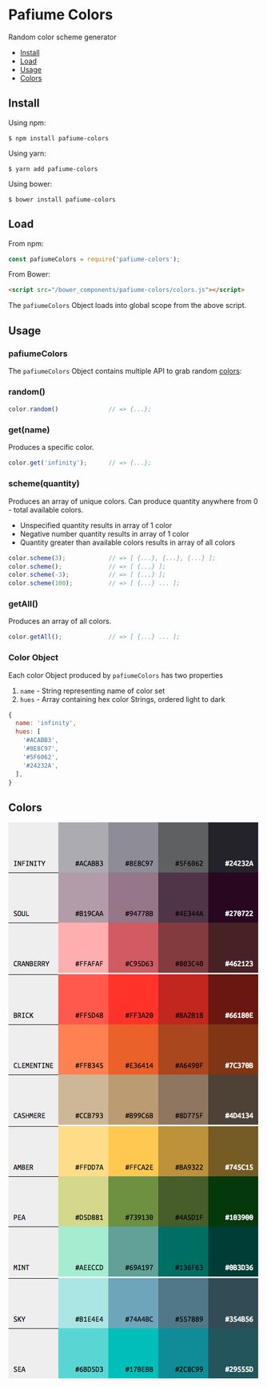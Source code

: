 # Pafiume Colors

Random color scheme generator

* [Install](#install)
* [Load](#load)
* [Usage](#usage)
* [Colors](#colors)

## Install

Using npm:

```
$ npm install pafiume-colors
```

Using yarn:

```
$ yarn add pafiume-colors
```

Using bower:

```
$ bower install pafiume-colors
```


## Load

From npm:

```js
const pafiumeColors = require('pafiume-colors');
```

From Bower:

```html
<script src="/bower_components/pafiume-colors/colors.js"></script>
```

The `pafiumeColors` Object loads into global scope from the above script.

## Usage

### pafiumeColors

The `pafiumeColors` Object contains multiple API to grab random [colors](#colors):

### random()

```js
color.random()              // => {...};
```

### get(name)

Produces a specific color.

```js
color.get('infinity');      // => {...};
```

### scheme(quantity)

Produces an array of unique colors. Can produce quantity anywhere from 0 - total available colors.
* Unspecified quantity results in array of 1 color
* Negative number quantity results in array of 1 color
* Quantity greater than available colors results in array of all colors

```js
color.scheme(3);            // => [ {...}, {...}, {...} ];
color.scheme();             // => [ {...} ];
color.scheme(-3);           // => [ {...} ];
color.scheme(100);          // => [ {...} ... ];
```

### getAll()

Produces an array of all colors.

```js
color.getAll();             // => [ {...} ... ];
```

### Color Object

Each color Object produced by `pafiumeColors` has two properties
1. `name` - String representing name of color set
1. `hues` - Array containing hex color Strings, ordered light to dark

```js
{
  name: 'infinity',
  hues: [
    '#ACABB3',
    '#8E8C97',
    '#5F6062',
    '#24232A',
  ],
}
```
## Colors

![alt text](./assets/colors0.png "Infinity, Soul, Cranberry")
![alt text](./assets/colors1.png "Brick, Clementine, Cashmere")
![alt text](./assets/colors2.png "Amber, Pea, Mint")
![alt text](./assets/colors3.png "Sky, Sea")

